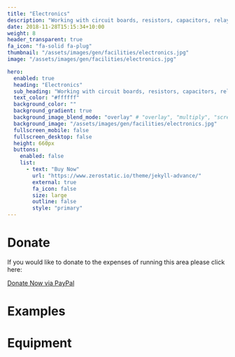 ```yaml
---
title: "Electronics"
description: "Working with circuit boards, resistors, capacitors, relays and more."
date: 2018-11-28T15:15:34+10:00
weight: 8
header_transparent: true
fa_icon: "fa-solid fa-plug"
thumbnail: "/assets/images/gen/facilities/electronics.jpg"
image: "/assets/images/gen/facilities/electronics.jpg"

hero:
  enabled: true
  heading: "Electronics"
  sub_heading: "Working with circuit boards, resistors, capacitors, relays and more."
  text_color: "#ffffff"
  background_color: ""
  background_gradient: true
  background_image_blend_mode: "overlay" # "overlay", "multiply", "screen"
  background_image: "/assets/images/gen/facilities/electronics.jpg"
  fullscreen_mobile: false
  fullscreen_desktop: false
  height: 660px
  buttons:
    enabled: false
    list:
      - text: "Buy Now"
        url: "https://www.zerostatic.io/theme/jekyll-advance/"
        external: true
        fa_icon: false
        size: large
        outline: false
        style: "primary"
---
```


# Donate

If you would like to donate to the expenses of running this area please click here:

<a class="button button-dark" href="https://www.paypal.com/donate/?hosted_button_id=8ZVUR5UGQDDZ2">Donate Now via PayPal</a>


# Examples

# Equipment